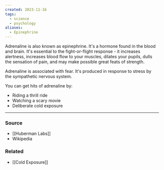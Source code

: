 ```yaml
---
created: 2023-11-16
tags:
  - science
  - psychology
aliases:
  - Epinephrine
---
```

Adrenaline is also known as epinephrine. It's a hormone found in the blood and brain. It's essential to the fight-or-flight response - it increases alertness, increases blood flow to your muscles, dilates your pupils,  dulls the sensation of pain, and may make possible great feats of strength.

Adrenaline is associated with fear. It's produced in response to stress by the sympathetic nervous system.

You can get hits of adrenaline by:
- Riding a thrill ride
- Watching a scary movie
- Deliberate cold exposure

---
### Source
- [[Huberman Labs]]
- Wikipedia

### Related
- [[Cold Exposure]]
